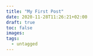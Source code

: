 ```yaml
---
title: "My First Post"
date: 2020-11-28T11:26:21+02:00
draft: true
toc: false
images:
tags: 
  - untagged
---
```


